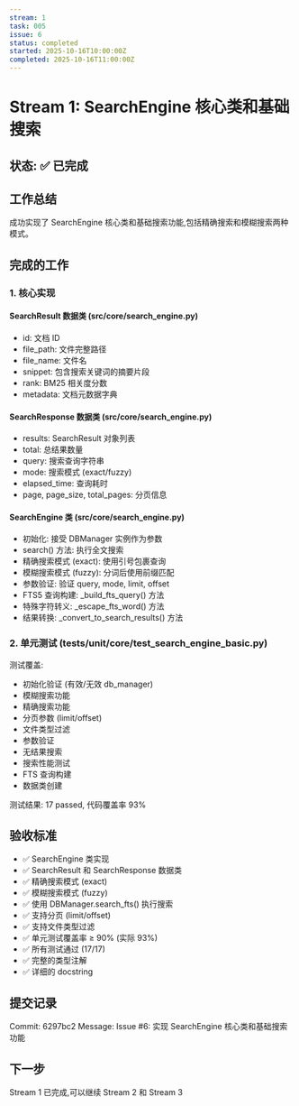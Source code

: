 ```yaml
---
stream: 1
task: 005
issue: 6
status: completed
started: 2025-10-16T10:00:00Z
completed: 2025-10-16T11:00:00Z
---
```


# Stream 1: SearchEngine 核心类和基础搜索

## 状态: ✅ 已完成

## 工作总结

成功实现了 SearchEngine 核心类和基础搜索功能,包括精确搜索和模糊搜索两种模式。

## 完成的工作

### 1. 核心实现

#### SearchResult 数据类 (src/core/search_engine.py)
- id: 文档 ID
- file_path: 文件完整路径
- file_name: 文件名
- snippet: 包含搜索关键词的摘要片段
- rank: BM25 相关度分数
- metadata: 文档元数据字典

#### SearchResponse 数据类 (src/core/search_engine.py)
- results: SearchResult 对象列表
- total: 总结果数量
- query: 搜索查询字符串
- mode: 搜索模式 (exact/fuzzy)
- elapsed_time: 查询耗时
- page, page_size, total_pages: 分页信息

#### SearchEngine 类 (src/core/search_engine.py)
- 初始化: 接受 DBManager 实例作为参数
- search() 方法: 执行全文搜索
- 精确搜索模式 (exact): 使用引号包裹查询
- 模糊搜索模式 (fuzzy): 分词后使用前缀匹配
- 参数验证: 验证 query, mode, limit, offset
- FTS5 查询构建: _build_fts_query() 方法
- 特殊字符转义: _escape_fts_word() 方法
- 结果转换: _convert_to_search_results() 方法

### 2. 单元测试 (tests/unit/core/test_search_engine_basic.py)

测试覆盖:
- 初始化验证 (有效/无效 db_manager)
- 模糊搜索功能
- 精确搜索功能
- 分页参数 (limit/offset)
- 文件类型过滤
- 参数验证
- 无结果搜索
- 搜索性能测试
- FTS 查询构建
- 数据类创建

测试结果: 17 passed, 代码覆盖率 93%

## 验收标准

- ✅ SearchEngine 类实现
- ✅ SearchResult 和 SearchResponse 数据类
- ✅ 精确搜索模式 (exact)
- ✅ 模糊搜索模式 (fuzzy)
- ✅ 使用 DBManager.search_fts() 执行搜索
- ✅ 支持分页 (limit/offset)
- ✅ 支持文件类型过滤
- ✅ 单元测试覆盖率 ≥ 90% (实际 93%)
- ✅ 所有测试通过 (17/17)
- ✅ 完整的类型注解
- ✅ 详细的 docstring

## 提交记录

Commit: 6297bc2
Message: Issue #6: 实现 SearchEngine 核心类和基础搜索功能

## 下一步

Stream 1 已完成,可以继续 Stream 2 和 Stream 3
